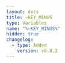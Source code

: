 ```yaml
---
layout: docs
title: ~KEY_MINUS
type: Variables
name: "%~KEY_MINUS%"
hidden: true
changelog:
  - type: Added
    version: v0.8.2
---
```

